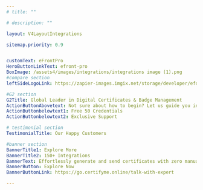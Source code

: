 ```yaml
---
# title: ""

# description: ""

layout: V4LayoutIntegrations

sitemap.priority: 0.9


customText: eFrontPro
HeroButtonLinkText: efront-pro
BoxImage: /assets4/images/integrations/integrations image (1).png
#compare section
leftSideLogoLink: https://zapier-images.imgix.net/storage/developer/efd77cdaeba73a8b6c5394ad6b22b31f.png?auto=format&ixlib=react-9.8.0&fit=crop&q=50&w=60&h=60&dpr=1

#G2 section
G2Title: Global Leader in Digital Certificates & Badge Management
ActionButtonAbovetext: Not sure about how to begin? Let us guide you in the right direction!
ActionButtonbelowtext1: Free 50 Credentials
ActionButtonbelowtext2: Exclusive Support

# testimonial section
TestimonialTitle: Our Happy Customers   

#banner section
BannerTitle1: Explore More
BannerTitle2: 150+ Integrations
BannerText: Effortlessly generate and send certificates with zero manual intervention using the most advanced digital credential management software of 2023.
BannerButton: Explore Now
BannerButtonLink: https://go.certifyme.online/talk-with-expert

---
```


